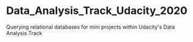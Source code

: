 # Data_Analysis_Track_Udacity_2020
 Querying relational databases for mini projects within Udacity's Data Analysis Track
